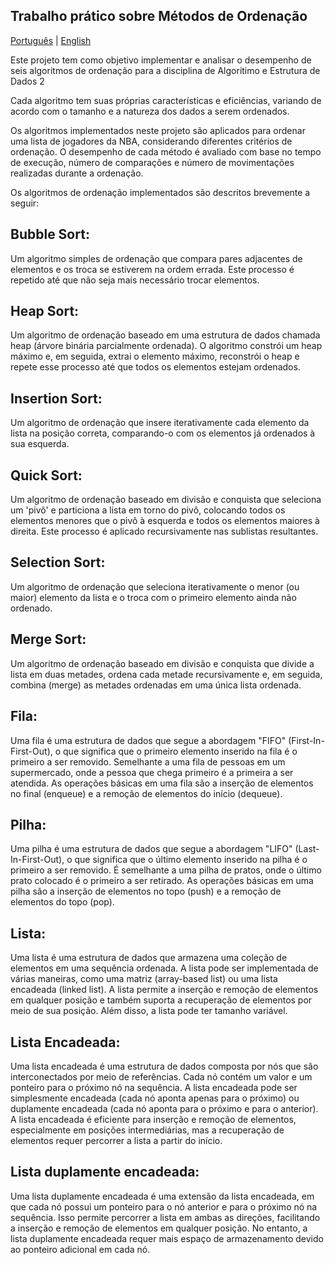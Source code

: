 ## Trabalho prático sobre Métodos de Ordenação

[Português](README.md) | [English](README_EN.md)

Este projeto tem como objetivo implementar e analisar o desempenho de seis algoritmos de ordenação para a disciplina de Algoritimo e Estrutura de Dados 2

Cada algoritmo tem suas próprias características e eficiências, variando de acordo com o tamanho e a natureza dos dados a serem ordenados.

Os algoritmos implementados neste projeto são aplicados para ordenar uma lista de jogadores da NBA, considerando diferentes critérios de ordenação. O desempenho de cada método é avaliado com base no tempo de execução, número de comparações e número de movimentações realizadas durante a ordenação.

Os algoritmos de ordenação implementados são descritos brevemente a seguir:

## Bubble Sort:
Um algoritmo simples de ordenação que compara pares adjacentes de elementos e os troca se estiverem na ordem errada. Este processo é repetido até que não seja mais necessário trocar elementos.

## Heap Sort:
Um algoritmo de ordenação baseado em uma estrutura de dados chamada heap (árvore binária parcialmente ordenada). O algoritmo constrói um heap máximo e, em seguida, extrai o elemento máximo, reconstrói o heap e repete esse processo até que todos os elementos estejam ordenados.

## Insertion Sort:
Um algoritmo de ordenação que insere iterativamente cada elemento da lista na posição correta, comparando-o com os elementos já ordenados à sua esquerda.

## Quick Sort:
Um algoritmo de ordenação baseado em divisão e conquista que seleciona um 'pivô' e particiona a lista em torno do pivô, colocando todos os elementos menores que o pivô à esquerda e todos os elementos maiores à direita. Este processo é aplicado recursivamente nas sublistas resultantes.

## Selection Sort:
Um algoritmo de ordenação que seleciona iterativamente o menor (ou maior) elemento da lista e o troca com o primeiro elemento ainda não ordenado.

## Merge Sort:
Um algoritmo de ordenação baseado em divisão e conquista que divide a lista em duas metades, ordena cada metade recursivamente e, em seguida, combina (merge) as metades ordenadas em uma única lista ordenada.

## Fila:
Uma fila é uma estrutura de dados que segue a abordagem "FIFO" (First-In-First-Out), o que significa que o primeiro elemento inserido na fila é o primeiro a ser removido. Semelhante a uma fila de pessoas em um supermercado, onde a pessoa que chega primeiro é a primeira a ser atendida. As operações básicas em uma fila são a inserção de elementos no final (enqueue) e a remoção de elementos do início (dequeue).

## Pilha:
Uma pilha é uma estrutura de dados que segue a abordagem "LIFO" (Last-In-First-Out), o que significa que o último elemento inserido na pilha é o primeiro a ser removido. É semelhante a uma pilha de pratos, onde o último prato colocado é o primeiro a ser retirado. As operações básicas em uma pilha são a inserção de elementos no topo (push) e a remoção de elementos do topo (pop).

## Lista:
Uma lista é uma estrutura de dados que armazena uma coleção de elementos em uma sequência ordenada. A lista pode ser implementada de várias maneiras, como uma matriz (array-based list) ou uma lista encadeada (linked list). A lista permite a inserção e remoção de elementos em qualquer posição e também suporta a recuperação de elementos por meio de sua posição. Além disso, a lista pode ter tamanho variável.

## Lista Encadeada:
Uma lista encadeada é uma estrutura de dados composta por nós que são interconectados por meio de referências. Cada nó contém um valor e um ponteiro para o próximo nó na sequência. A lista encadeada pode ser simplesmente encadeada (cada nó aponta apenas para o próximo) ou duplamente encadeada (cada nó aponta para o próximo e para o anterior). A lista encadeada é eficiente para inserção e remoção de elementos, especialmente em posições intermediárias, mas a recuperação de elementos requer percorrer a lista a partir do início.

## Lista duplamente encadeada: 
Uma lista duplamente encadeada é uma extensão da lista encadeada, em que cada nó possui um ponteiro para o nó anterior e para o próximo nó na sequência. Isso permite percorrer a lista em ambas as direções, facilitando a inserção e remoção de elementos em qualquer posição. No entanto, a lista duplamente encadeada requer mais espaço de armazenamento devido ao ponteiro adicional em cada nó.

